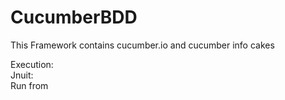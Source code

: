 # CucumberBDD

This Framework contains cucumber.io and cucumber info cakes <br>

Execution:<br>
Jnuit: <br>
Run from <br>
